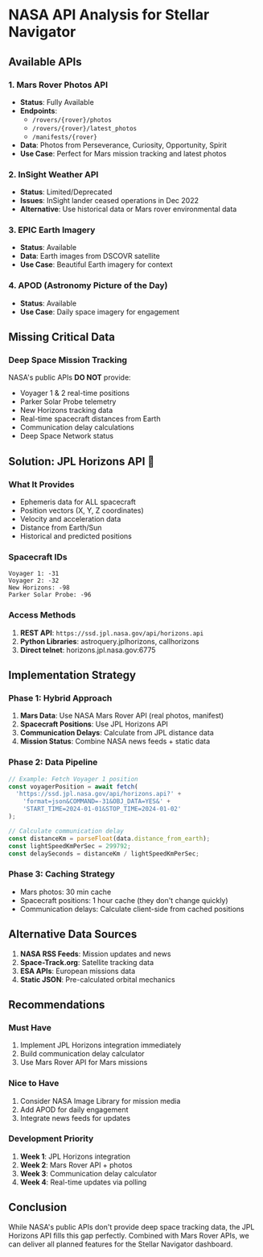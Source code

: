 # NASA API Analysis for Stellar Navigator

## Available APIs 

### 1. **Mars Rover Photos API** 

- **Status**: Fully Available
- **Endpoints**:
  - `/rovers/{rover}/photos`
  - `/rovers/{rover}/latest_photos`
  - `/manifests/{rover}`
- **Data**: Photos from Perseverance, Curiosity, Opportunity, Spirit
- **Use Case**: Perfect for Mars mission tracking and latest photos

### 2. **InSight Weather API** 

- **Status**: Limited/Deprecated
- **Issues**: InSight lander ceased operations in Dec 2022
- **Alternative**: Use historical data or Mars rover environmental data

### 3. **EPIC Earth Imagery** 

- **Status**: Available
- **Data**: Earth images from DSCOVR satellite
- **Use Case**: Beautiful Earth imagery for context

### 4. **APOD (Astronomy Picture of the Day)** 

- **Status**: Available
- **Use Case**: Daily space imagery for engagement

## Missing Critical Data 

### Deep Space Mission Tracking

NASA's public APIs **DO NOT** provide:

- Voyager 1 & 2 real-time positions
- Parker Solar Probe telemetry
- New Horizons tracking data
- Real-time spacecraft distances from Earth
- Communication delay calculations
- Deep Space Network status

## Solution: JPL Horizons API 🚀

### What It Provides

- Ephemeris data for ALL spacecraft
- Position vectors (X, Y, Z coordinates)
- Velocity and acceleration data
- Distance from Earth/Sun
- Historical and predicted positions

### Spacecraft IDs

```
Voyager 1: -31
Voyager 2: -32
New Horizons: -98
Parker Solar Probe: -96
```

### Access Methods

1. **REST API**: `https://ssd.jpl.nasa.gov/api/horizons.api`
2. **Python Libraries**: astroquery.jplhorizons, callhorizons
3. **Direct telnet**: horizons.jpl.nasa.gov:6775

## Implementation Strategy

### Phase 1: Hybrid Approach

1. **Mars Data**: Use NASA Mars Rover API (real photos, manifest)
2. **Spacecraft Positions**: Use JPL Horizons API
3. **Communication Delays**: Calculate from JPL distance data
4. **Mission Status**: Combine NASA news feeds + static data

### Phase 2: Data Pipeline

```javascript
// Example: Fetch Voyager 1 position
const voyagerPosition = await fetch(
  'https://ssd.jpl.nasa.gov/api/horizons.api?' +
    'format=json&COMMAND=-31&OBJ_DATA=YES&' +
    'START_TIME=2024-01-01&STOP_TIME=2024-01-02'
);

// Calculate communication delay
const distanceKm = parseFloat(data.distance_from_earth);
const lightSpeedKmPerSec = 299792;
const delaySeconds = distanceKm / lightSpeedKmPerSec;
```

### Phase 3: Caching Strategy

- Mars photos: 30 min cache
- Spacecraft positions: 1 hour cache (they don't change quickly)
- Communication delays: Calculate client-side from cached positions

## Alternative Data Sources

1. **NASA RSS Feeds**: Mission updates and news
2. **Space-Track.org**: Satellite tracking data
3. **ESA APIs**: European missions data
4. **Static JSON**: Pre-calculated orbital mechanics

## Recommendations

### Must Have

1. Implement JPL Horizons integration immediately
2. Build communication delay calculator
3. Use Mars Rover API for Mars missions

### Nice to Have

1. Consider NASA Image Library for mission media
2. Add APOD for daily engagement
3. Integrate news feeds for updates

### Development Priority

1. **Week 1**: JPL Horizons integration
2. **Week 2**: Mars Rover API + photos
3. **Week 3**: Communication delay calculator
4. **Week 4**: Real-time updates via polling

## Conclusion

While NASA's public APIs don't provide deep space tracking data, the JPL Horizons API fills this gap perfectly. Combined with Mars Rover APIs, we can deliver all planned features for the Stellar Navigator dashboard.

